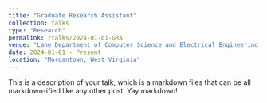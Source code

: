 ```yaml
---
title: "Graduate Research Assistant"
collection: talks
type: "Research"
permalink: /talks/2024-01-01-GRA
venue: "Lane Department of Computer Science and Electrical Engineering, West Virginia University"
date: 2024-01-01 - Present
location: "Morgantown, West Virginia"
---
```


This is a description of your talk, which is a markdown files that can be all markdown-ified like any other post. Yay markdown!
